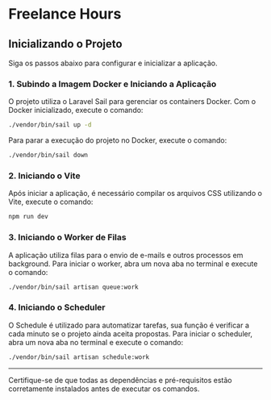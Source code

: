 # Freelance Hours

## Inicializando o Projeto

Siga os passos abaixo para configurar e inicializar a aplicação.

### 1. Subindo a Imagem Docker e Iniciando a Aplicação

O projeto utiliza o Laravel Sail para gerenciar os containers Docker. Com o Docker inicializado, execute o comando:

```bash
./vendor/bin/sail up -d
```

Para parar a execução do projeto no Docker, execute o comando:

```bash
./vendor/bin/sail down
```

### 2. Iniciando o Vite

Após iniciar a aplicação, é necessário compilar os arquivos CSS utilizando o Vite, execute o comando:

```bash
npm run dev
```

### 3. Iniciando o Worker de Filas

A aplicação utiliza filas para o envio de e-mails e outros processos em background. Para iniciar o worker, abra um nova aba no terminal e execute o comando:

```bash
./vendor/bin/sail artisan queue:work
```

### 4. Iniciando o Scheduler

O Schedule é utilizado para automatizar tarefas, sua função é verificar a cada minuto se o projeto ainda aceita propostas. Para iniciar o scheduler, abra um nova aba no terminal e execute o comando:

```bash
./vendor/bin/sail artisan schedule:work
```

---

Certifique-se de que todas as dependências e pré-requisitos estão corretamente instalados antes de executar os comandos.
